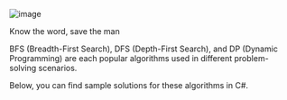 
![image](https://github.com/user-attachments/assets/3b5ad454-cbaa-45e2-a88e-07ca0898e6e7)

Know the word, save the man

BFS (Breadth-First Search), DFS (Depth-First Search), and DP (Dynamic Programming) are each popular algorithms used in different problem-solving scenarios. 

Below, you can find sample solutions for these algorithms in C#.
